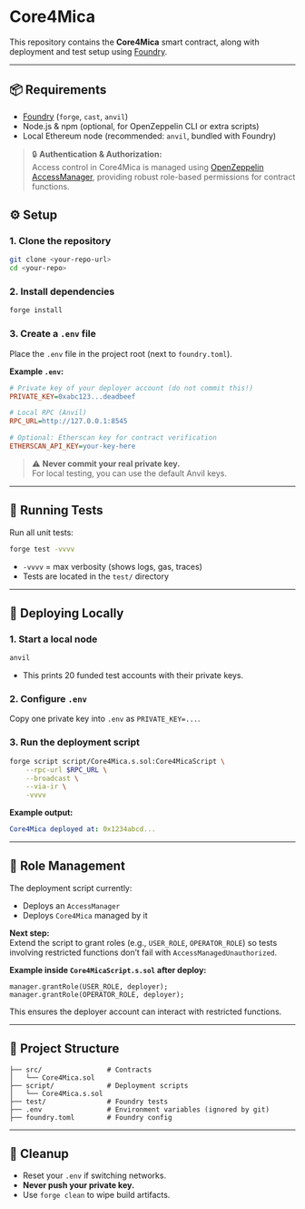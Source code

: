 # Core4Mica

This repository contains the **Core4Mica** smart contract, along with deployment and test setup using [Foundry](https://book.getfoundry.sh/).

---

## 📦 Requirements

- [Foundry](https://book.getfoundry.sh/getting-started/installation) (`forge`, `cast`, `anvil`)
- Node.js & npm (optional, for OpenZeppelin CLI or extra scripts)
- Local Ethereum node (recommended: `anvil`, bundled with Foundry)

> 🔒 **Authentication & Authorization:**  
> Access control in Core4Mica is managed using [OpenZeppelin AccessManager](https://docs.openzeppelin.com/contracts/5.x/access-control#access-management), providing robust role-based permissions for contract functions.

## ⚙️ Setup

### 1. Clone the repository

```bash
git clone <your-repo-url>
cd <your-repo>
```

### 2. Install dependencies

```bash
forge install
```

### 3. Create a `.env` file

Place the `.env` file in the project root (next to `foundry.toml`).

**Example `.env`:**
```ini
# Private key of your deployer account (do not commit this!)
PRIVATE_KEY=0xabc123...deadbeef

# Local RPC (Anvil)
RPC_URL=http://127.0.0.1:8545

# Optional: Etherscan key for contract verification
ETHERSCAN_API_KEY=your-key-here
```

> ⚠️ **Never commit your real private key.**  
> For local testing, you can use the default Anvil keys.

---

## 🧪 Running Tests

Run all unit tests:

```bash
forge test -vvvv
```

- `-vvvv` = max verbosity (shows logs, gas, traces)
- Tests are located in the `test/` directory

---

## 🚀 Deploying Locally

### 1. Start a local node

```bash
anvil
```

- This prints 20 funded test accounts with their private keys.

### 2. Configure `.env`

Copy one private key into `.env` as `PRIVATE_KEY=...`.

### 3. Run the deployment script

```bash
forge script script/Core4Mica.s.sol:Core4MicaScript \
    --rpc-url $RPC_URL \
    --broadcast \
    --via-ir \
    -vvvv
```

**Example output:**
```yaml
Core4Mica deployed at: 0x1234abcd...
```

---

## 🔑 Role Management

The deployment script currently:

- Deploys an `AccessManager`
- Deploys `Core4Mica` managed by it

**Next step:**  
Extend the script to grant roles (e.g., `USER_ROLE`, `OPERATOR_ROLE`) so tests involving restricted functions don’t fail with `AccessManagedUnauthorized`.

**Example inside `Core4MicaScript.s.sol` after deploy:**
```solidity
manager.grantRole(USER_ROLE, deployer);
manager.grantRole(OPERATOR_ROLE, deployer);
```
This ensures the deployer account can interact with restricted functions.

---

## 📂 Project Structure

```
├── src/                # Contracts
│   └── Core4Mica.sol
├── script/             # Deployment scripts
│   └── Core4Mica.s.sol
├── test/               # Foundry tests
├── .env                # Environment variables (ignored by git)
├── foundry.toml        # Foundry config
```

---

## 🧹 Cleanup

- Reset your `.env` if switching networks.
- **Never push your private key.**
- Use `forge clean` to wipe build artifacts.

